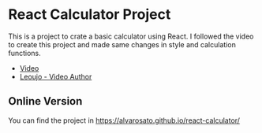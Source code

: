 
# React Calculator Project
This is a project to crate a basic calculator using React. I followed the video to create this project and made same changes in style and calculation functions.

- [Video](https://youtu.be/T7Cxu10Kln4?si=G_9CUf95jKTXXNvR) 
- [Leoujo - Video Author](https://github.com/Leoujo)




## Online Version

You can find the project in https://alvarosato.github.io/react-calculator/
